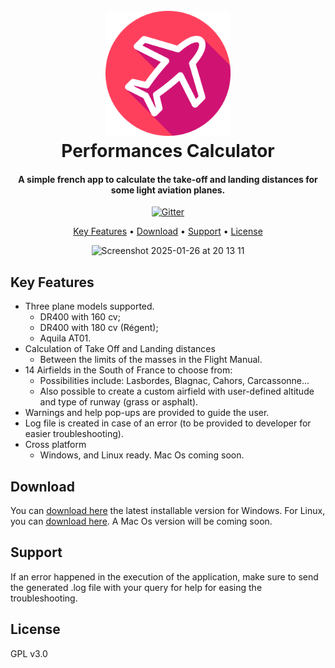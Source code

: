 
<h1 align="center">
  <br>
  <a href=""><img src="data/icon.png" alt="Markdownify" width="200"></a>
  <br>
  Performances Calculator
  <br>
</h1>

<h4 align="center">A simple french app to calculate the take-off and landing distances for some light aviation planes.</h4>

<p align="center">
  <a href="https://github.com/scm99/plane_performance_calculator/releases/download/v1.0/PerformancesAvion.exe">
    <img src="https://img.shields.io/badge/Download-v1.0-blue"
         alt="Gitter">
  </a>
</p>

<p align="center">
  <a href="#key-features">Key Features</a> •
  <a href="#download">Download</a> •
  <a href="#related">Support</a> •
  <a href="#license">License</a>
</p>

<p align="center"><img width="611" alt="Screenshot 2025-01-26 at 20 13 11" src="https://github.com/user-attachments/assets/82144e5c-5d77-4906-aacc-4aa384ed8e4a" /></p>


## Key Features

* Three plane models supported.
  - DR400 with 160 cv;
  - DR400 with 180 cv (Régent);
  - Aquila AT01.
* Calculation of Take Off and Landing distances
  - Between the limits of the masses in the Flight Manual.
* 14 Airfields in the South of France to choose from:
  - Possibilities include: Lasbordes, Blagnac, Cahors, Carcassonne...
  - Also possible to create a custom airfield with user-defined altitude and type of runway (grass or asphalt).
* Warnings and help pop-ups are provided to guide the user.
* Log file is created in case of an error (to be provided to developer for easier troubleshooting).
* Cross platform
  - Windows, and Linux ready. Mac Os coming soon.

## Download

You can [download here](https://github.com/scm99/plane_performance_calculator/releases/download/v1.0/PerformancesAvion.exe) the latest installable version for Windows. For Linux, you can [download here](https://github.com/scm99/plane_performance_calculator/releases/download/v1.0/PerformancesAvion_Linux). A Mac Os version will be coming soon.

## Support

If an error happened in the execution of the application, make sure to send the generated .log file with your query for help for easing the troubleshooting.


## License

GPL v3.0

